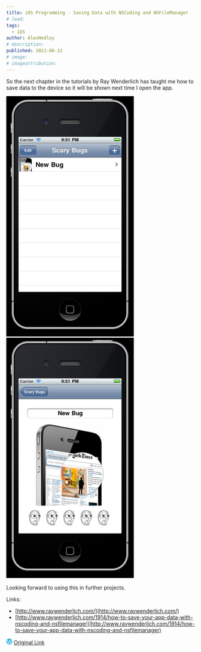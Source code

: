 ```yaml
---
title: iOS Programming - Saving Data with NSCoding and NSFileManager
# lead:
tags:
  - iOS
author: AlexHedley
# description:
published: 2011-06-12
# image:
# imageattribution:
---
```


So the next chapter in the tutorials by Ray Wenderlich has taught me how to save data to the device so it will be shown next time I open the app.

![](images/5826078066_7956c98c9d_z.jpg "Scary Bugs - Saved Table View")![](images/5826077788_042a58499f_z.jpg "Scary Bugs - Saved Detail View")

Looking forward to using this in further projects.

Links:

- [http://www.raywenderlich.com/](http://www.raywenderlich.com/)
- [http://www.raywenderlich.com/1914/how-to-save-your-app-data-with-nscoding-and-nsfilemanager](http://www.raywenderlich.com/1914/how-to-save-your-app-data-with-nscoding-and-nsfilemanager)

![Wordpress](../images/wordpress.png "Wordpress") [Original Link](https://alexhedley.wordpress.com/2011/06/12/ios-programming-saving-data-with-nscoding-and-nsfilemanager/)
